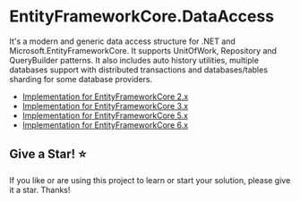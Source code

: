 # EntityFrameworkCore.DataAccess

It's a modern and generic data access structure for .NET and Microsoft.EntityFrameworkCore. It supports UnitOfWork, Repository and QueryBuilder patterns. It also includes auto history utilities, multiple databases support with distributed transactions and databases/tables sharding for some database providers.

- [Implementation for EntityFrameworkCore 2.x](https://github.com/ffernandolima/ef-core-data-access/tree/ef-core-2)
- [Implementation for EntityFrameworkCore 3.x](https://github.com/ffernandolima/ef-core-data-access/tree/ef-core-3)
- [Implementation for EntityFrameworkCore 5.x](https://github.com/ffernandolima/ef-core-data-access/tree/ef-core-5)
- [Implementation for EntityFrameworkCore 6.x](https://github.com/ffernandolima/ef-core-data-access/tree/ef-core-6)

## Give a Star! :star:

If you like or are using this project to learn or start your solution, please give it a star. Thanks!
